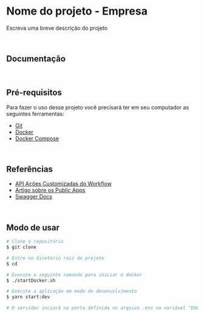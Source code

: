 # Nome do projeto - Empresa

Escreva uma breve descrição do projeto

<br>

## Documentação

<br>

## Pré-requisitos
Para fazer o uso desse projeto você precisará ter em seu computador as seguintes ferramentas:
- [Git](https://git-scm.com/)
- [Docker](https://www.docker.com/)
- [Docker Compose](https://docs.docker.com/compose/)

<br>

## Referências
- [API Ações Customizadas do Workflow](https://developers.hubspot.com/docs/api/automation/custom-workflow-actions)
- [Artigo sobre os Public Apps](https://developers.hubspot.com/docs/api/creating-an-app)
- [Swagger Docs](https://brikev.github.io/express-jsdoc-swagger-docs/#/)

<br>

## Modo de usar
``` bash
# Clone o repositório
$ git clone 

# Entre no diretório raiz do projeto
$ cd 

# Execute o seguinte comando para iniciar o docker
$ ./startDocker.sh

# Execute a aplicação em modo de desenvolvimento
$ yarn start:dev

# O servidor inciará na porta definida no arquivo .env na variável "DOCKER_APP_PORT" por padrão está definido como 80 - acesse <http://localhost:80>
```

<br>
